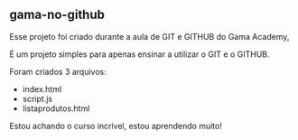 ## gama-no-github

Esse projeto foi criado durante a aula de GIT e GITHUB do Gama Academy,

É um projeto simples para apenas ensinar a utilizar o GIT e o GITHUB.

Foram criados 3 arquivos:

* index.html
* script.js
* listaprodutos.html

Estou achando o curso incrível, estou aprendendo muito!